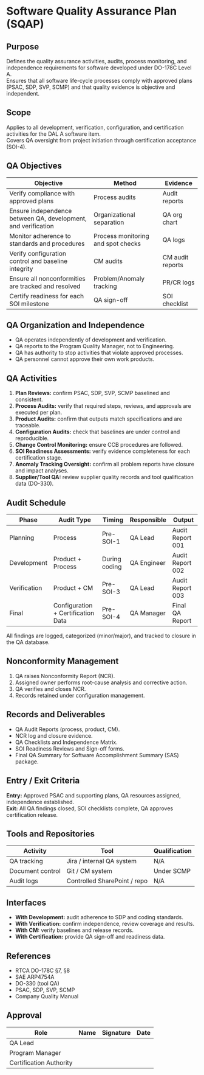 # Software Quality Assurance Plan (SQAP)

## Purpose
Defines the quality assurance activities, audits, process monitoring, and independence requirements for software developed under DO-178C Level A.  
Ensures that all software life-cycle processes comply with approved plans (PSAC, SDP, SVP, SCMP) and that quality evidence is objective and independent.

## Scope
Applies to all development, verification, configuration, and certification activities for the DAL A software item.  
Covers QA oversight from project initiation through certification acceptance (SOI-4).

## QA Objectives
| Objective | Method | Evidence |
|------------|---------|-----------|
| Verify compliance with approved plans | Process audits | Audit reports |
| Ensure independence between QA, development, and verification | Organizational separation | QA org chart |
| Monitor adherence to standards and procedures | Process monitoring and spot checks | QA logs |
| Verify configuration control and baseline integrity | CM audits | CM audit reports |
| Ensure all nonconformities are tracked and resolved | Problem/Anomaly tracking | PR/CR logs |
| Certify readiness for each SOI milestone | QA sign-off | SOI checklist |

## QA Organization and Independence
- QA operates independently of development and verification.  
- QA reports to the Program Quality Manager, not to Engineering.  
- QA has authority to stop activities that violate approved processes.  
- QA personnel cannot approve their own work products.

## QA Activities
1. **Plan Reviews:** confirm PSAC, SDP, SVP, SCMP baselined and consistent.  
2. **Process Audits:** verify that required steps, reviews, and approvals are executed per plan.  
3. **Product Audits:** confirm that outputs match specifications and are traceable.  
4. **Configuration Audits:** check that baselines are under control and reproducible.  
5. **Change Control Monitoring:** ensure CCB procedures are followed.  
6. **SOI Readiness Assessments:** verify evidence completeness for each certification stage.  
7. **Anomaly Tracking Oversight:** confirm all problem reports have closure and impact analyses.  
8. **Supplier/Tool QA:** review supplier quality records and tool qualification data (DO-330).

## Audit Schedule
| Phase | Audit Type | Timing | Responsible | Output |
|--------|-------------|---------|--------------|---------|
| Planning | Process | Pre-SOI-1 | QA Lead | Audit Report 001 |
| Development | Product + Process | During coding | QA Engineer | Audit Report 002 |
| Verification | Product + CM | Pre-SOI-3 | QA Lead | Audit Report 003 |
| Final | Configuration + Certification Data | Pre-SOI-4 | QA Manager | Final QA Report |

All findings are logged, categorized (minor/major), and tracked to closure in the QA database.

## Nonconformity Management
1. QA raises Nonconformity Report (NCR).  
2. Assigned owner performs root-cause analysis and corrective action.  
3. QA verifies and closes NCR.  
4. Records retained under configuration management.

## Records and Deliverables
- QA Audit Reports (process, product, CM).  
- NCR log and closure evidence.  
- QA Checklists and Independence Matrix.  
- SOI Readiness Reviews and Sign-off forms.  
- Final QA Summary for Software Accomplishment Summary (SAS) package.

## Entry / Exit Criteria
**Entry:** Approved PSAC and supporting plans, QA resources assigned, independence established.  
**Exit:** All QA findings closed, SOI checklists complete, QA approves certification release.

## Tools and Repositories
| Activity | Tool | Qualification |
|-----------|------|---------------|
| QA tracking | Jira / internal QA system | N/A |
| Document control | Git / CM system | Under SCMP |
| Audit logs | Controlled SharePoint / repo | N/A |

## Interfaces
- **With Development:** audit adherence to SDP and coding standards.  
- **With Verification:** confirm independence, review coverage and results.  
- **With CM:** verify baselines and release records.  
- **With Certification:** provide QA sign-off and readiness data.

## References
- RTCA DO-178C §7, §8  
- SAE ARP4754A  
- DO-330 (tool QA)  
- PSAC, SDP, SVP, SCMP  
- Company Quality Manual

## Approval
| Role | Name | Signature | Date |
|------|------|------------|------|
| QA Lead |  |  |  |
| Program Manager |  |  |  |
| Certification Authority |  |  |  |
